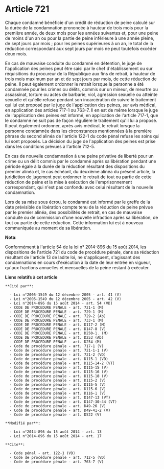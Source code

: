 # Article 721

Chaque condamné bénéficie d'un crédit de réduction de peine calculé sur la durée de la condamnation prononcée à hauteur de
trois mois pour la première année, de deux mois pour les années suivantes et, pour une peine de moins d'un an ou pour la
partie de peine inférieure à une année pleine, de sept jours par mois ; pour les peines supérieures à un an, le total de la
réduction correspondant aux sept jours par mois ne peut toutefois excéder deux mois. 

En cas de mauvaise conduite du condamné en détention, le juge de l'application des peines peut être saisi par le chef
d'établissement ou sur réquisitions du procureur de la République aux fins de retrait, à hauteur de trois mois maximum par an
et de sept jours par mois, de cette réduction de peine. Il peut également ordonner le retrait lorsque la personne a été
condamnée pour les crimes ou délits, commis sur un mineur, de meurtre ou assassinat, torture ou actes de barbarie, viol,
agression sexuelle ou atteinte sexuelle et qu'elle refuse pendant son incarcération de suivre le traitement qui lui est
proposé par le juge de l'application des peines, sur avis médical, en application des articles 717-1 ou 763-7. Il en est de
même lorsque le juge de l'application des peines est informé, en application de l'article 717-1, que le condamné ne suit pas
de façon régulière le traitement qu'il lui a proposé. Il peut également ordonner, après avis médical, le retrait lorsque la
personne condamnée dans les circonstances mentionnées à la première phrase du second alinéa de l'article 122-1 du code pénal
refuse les soins qui lui sont proposés. La décision du juge de l'application des peines est prise dans les conditions prévues
à l'article 712-5.

En cas de nouvelle condamnation à une peine privative de liberté pour un crime ou un délit commis par le condamné après sa
libération pendant une période égale à la durée de la réduction résultant des dispositions du premier alinéa et, le cas
échéant, du deuxième alinéa du présent article, la juridiction de jugement peut ordonner le retrait de tout ou partie de
cette réduction de peine et la mise à exécution de l'emprisonnement correspondant, qui n'est pas confondu avec celui
résultant de la nouvelle condamnation. 

Lors de sa mise sous écrou, le condamné est informé par le greffe de la date prévisible de libération compte tenu de la
réduction de peine prévue par le premier alinéa, des possibilités de retrait, en cas de mauvaise conduite ou de commission
d'une nouvelle infraction après sa libération, de tout ou partie de cette réduction. Cette information lui est à nouveau
communiquée au moment de sa libération.

**Nota:**

Conformément à l'article 54 de la loi n° 2014-896 du 15 août 2014, les dispositions de l'article 721 du code de procédure
pénale, dans sa rédaction résultant de l'article 13 de ladite loi, ne s'appliquent, s'agissant des condamnations en cours
d'exécution à la date de leur entrée en vigueur, qu'aux fractions annuelles et mensuelles de la peine restant à exécuter.

**Liens relatifs à cet article**

	**Cité par**:

	  - Loi n°2005-1549 du 12 décembre 2005 - art. 41 (V)
	  - Loi n°2005-1549 du 12 décembre 2005 - art. 42 (V)
	  - Loi n°2014-896 du 15 août 2014 - art. 54 (VD)
	  - CODE DE PROCEDURE PENALE - art. 721-1 (M)
	  - CODE DE PROCEDURE PENALE - art. 729-1 (M)
	  - CODE DE PROCEDURE PENALE - art. 729-2 (Ab)
	  - CODE DE PROCEDURE PENALE - art. 733-1 (M)
	  - CODE DE PROCEDURE PENALE - art. D117-2 (M)
	  - CODE DE PROCEDURE PENALE - art. D147-8 (V)
	  - CODE DE PROCEDURE PENALE - art. D250-1. (M)
	  - CODE DE PROCEDURE PENALE - art. D253 (Ab)
	  - CODE DE PROCEDURE PENALE - art. D254 (M)
	  - Code de procédure pénale - art. 717-1 (V)
	  - Code de procédure pénale - art. 721-1-1 (V)
	  - Code de procédure pénale - art. 721-2 (VD)
	  - Code de procédure pénale - art. D115-1 (VD)
	  - Code de procédure pénale - art. D115-14-2 (VT)
	  - Code de procédure pénale - art. D115-15 (V)
	  - Code de procédure pénale - art. D115-16 (V)
	  - Code de procédure pénale - art. D115-18 (V)
	  - Code de procédure pénale - art. D115-2 (V)
	  - Code de procédure pénale - art. D115-5 (V)
	  - Code de procédure pénale - art. D115-6 (V)
	  - Code de procédure pénale - art. D116-1 (V)
	  - Code de procédure pénale - art. D147-13 (VT)
	  - Code de procédure pénale - art. D147-30-44 (VT)
	  - Code de procédure pénale - art. D49-26 (V)
	  - Code de procédure pénale - art. D49-41-2 (V)
	  - Code de procédure pénale - art. D522 (V)

	**Modifié par**:

	  - Loi n°2014-896 du 15 août 2014 - art. 13
	  - Loi n°2014-896 du 15 août 2014 - art. 17

	**Cite**:

	  - Code pénal - art. 122-1 (VD)
	  - Code de procédure pénale - art. 712-5 (VD)
	  - Code de procédure pénale - art. 763-7 (V)
